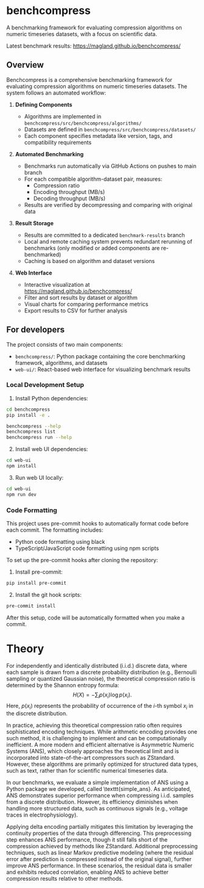 # benchcompress

A benchmarking framework for evaluating compression algorithms on numeric timeseries datasets, with a focus on scientific data.

Latest benchmark results: https://magland.github.io/benchcompress/

## Overview

Benchcompress is a comprehensive benchmarking framework for evaluating compression algorithms on numeric timeseries datasets. The system follows an automated workflow:

1. **Defining Components**
   - Algorithms are implemented in `benchcompress/src/benchcompress/algorithms/`
   - Datasets are defined in `benchcompress/src/benchcompress/datasets/`
   - Each component specifies metadata like version, tags, and compatibility requirements

2. **Automated Benchmarking**
   - Benchmarks run automatically via GitHub Actions on pushes to main branch
   - For each compatible algorithm-dataset pair, measures:
     - Compression ratio
     - Encoding throughput (MB/s)
     - Decoding throughput (MB/s)
   - Results are verified by decompressing and comparing with original data

3. **Result Storage**
   - Results are committed to a dedicated `benchmark-results` branch
   - Local and remote caching system prevents redundant rerunning of benchmarks (only modified or added components are re-benchmarked)
   - Caching is based on algorithm and dataset versions

4. **Web Interface**
   - Interactive visualization at https://magland.github.io/benchcompress/
   - Filter and sort results by dataset or algorithm
   - Visual charts for comparing performance metrics
   - Export results to CSV for further analysis

## For developers

The project consists of two main components:

- `benchcompress/`: Python package containing the core benchmarking framework, algorithms, and datasets
- `web-ui/`: React-based web interface for visualizing benchmark results

### Local Development Setup

1. Install Python dependencies:
```bash
cd benchcompress
pip install -e .

benchcompress --help
benchcompress list
benchcompress run --help
```

2. Install web UI dependencies:
```bash
cd web-ui
npm install
```

3. Run web UI locally:
```bash
cd web-ui
npm run dev
```

### Code Formatting

This project uses pre-commit hooks to automatically format code before each commit. The formatting includes:
- Python code formatting using black
- TypeScript/JavaScript code formatting using npm scripts

To set up the pre-commit hooks after cloning the repository:

1. Install pre-commit:
```bash
pip install pre-commit
```

2. Install the git hook scripts:
```bash
pre-commit install
```

After this setup, code will be automatically formatted when you make a commit.

# Theory

For independently and identically distributed (i.i.d.) discrete data, where each sample is drawn from a discrete probability distribution (e.g., Bernoulli sampling or quantized Gaussian noise), the theoretical compression ratio is determined by the Shannon entropy formula:
$$
H(X) = -\sum_{i} p(x_i) \log p(x_i).
$$
Here, $p(x_i)$ represents the probability of occurrence of the $i$-th symbol $x_i$ in the discrete distribution.

In practice, achieving this theoretical compression ratio often requires sophisticated encoding techniques. While arithmetic encoding provides one such method, it is challenging to implement and can be computationally inefficient. A more modern and efficient alternative is Asymmetric Numeric Systems (ANS), which closely approaches the theoretical limit and is incorporated into state-of-the-art compressors such as ZStandard. However, these algorithms are primarily optimized for structured data types, such as text, rather than for scientific numerical timeseries data.

In our benchmarks, we evaluate a simple implementation of ANS using a Python package we developed, called \texttt{simple\_ans}. As anticipated, ANS demonstrates superior performance when compressing i.i.d. samples from a discrete distribution. However, its efficiency diminishes when handling more structured data, such as continuous signals (e.g., voltage traces in electrophysiology).

Applying delta encoding partially mitigates this limitation by leveraging the continuity properties of the data through differencing. This preprocessing step enhances ANS performance, though it still falls short of the compression achieved by methods like ZStandard. Additional preprocessing techniques, such as linear Markov predictive modeling (where the residual error after prediction is compressed instead of the original signal), further improve ANS performance. In these scenarios, the residual data is smaller and exhibits reduced correlation, enabling ANS to achieve better compression results relative to other methods.
